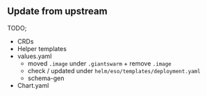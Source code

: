 ## Update from upstream

TODO;

- CRDs
- Helper templates
- values.yaml
  - moved `.image` under `.giantswarm` + remove `.image`
  - check / updated under `helm/eso/templates/deployment.yaml`
  - schema-gen
- Chart.yaml